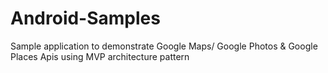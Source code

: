 # Android-Samples
Sample application to demonstrate Google Maps/ Google Photos & Google Places Apis using MVP architecture pattern

